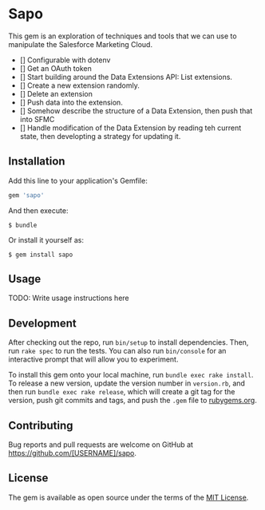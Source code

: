 # Sapo

This gem is an exploration of techniques and tools that we can use to manipulate
the Salesforce Marketing Cloud.

- [] Configurable with dotenv
- [] Get an OAuth token
- [] Start building around the Data Extensions API: List extensions.
- [] Create a new extension randomly.
- [] Delete an extension
- [] Push data into the extension.
- [] Somehow describe the structure of a Data Extension, then push that into SFMC
- [] Handle modification of the Data Extension by reading teh current state,
  then developting a strategy for updating it.

## Installation

Add this line to your application's Gemfile:

```ruby
gem 'sapo'
```

And then execute:

    $ bundle

Or install it yourself as:

    $ gem install sapo

## Usage

TODO: Write usage instructions here

## Development

After checking out the repo, run `bin/setup` to install dependencies. Then, run
`rake spec` to run the tests. You can also run `bin/console` for an interactive
prompt that will allow you to experiment.

To install this gem onto your local machine, run `bundle exec rake install`. To
release a new version, update the version number in `version.rb`, and then run
`bundle exec rake release`, which will create a git tag for the version, push
git commits and tags, and push the `.gem` file to
[rubygems.org](https://rubygems.org).

## Contributing

Bug reports and pull requests are welcome on GitHub at
https://github.com/[USERNAME]/sapo.

## License

The gem is available as open source under the terms of the [MIT
License](https://opensource.org/licenses/MIT).
